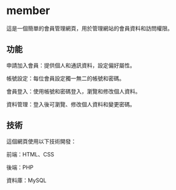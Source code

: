 # member

這是一個簡單的會員管理網頁，用於管理網站的會員資料和訪問權限。

## 功能

申請加入會員：提供個人和通訊資料，設定偏好屬性。

帳號設定：每位會員設定獨一無二的帳號和密碼。

會員登入：使用帳號和密碼登入，瀏覽和修改個人資料。

資料管理：登入後可瀏覽、修改個人資料和變更密碼。

## 技術

這個網頁使用以下技術開發：

前端：HTML、CSS

後端：PHP

資料庫：MySQL

